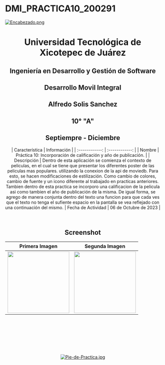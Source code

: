 # DMI_PRACTICA10_200291

[![Encabezado.png](https://i.postimg.cc/PJKtvHNC/Encabezado.png)](https://postimg.cc/K3kXCdPb)

<div align="center">
  
# Universidad Tecnológica de Xicotepec de Juárez

## Ingeniería en Desarrollo y Gestión de Software

## Desarrollo Movil Integral

## Alfredo Solis Sanchez
 
## 10° "A"

## Septiempre - Diciembre


&nbsp;
&nbsp;
|  Característica |  Información |
| :------------: | :------------: |
| Nombre  |  Práctica 10: Incorporación de calificación y año de publicación. |
| Descripción  |  Dentro de esta aplicación se comienza el contexto de peliculas, en el cual se tiene que presentar los diferentes poster de las peliculas mas populares. utilizando la conexion de la api de moviedb. Para esto, se hacen modificaciones de estilización. Como cambio de colores, cambio de fuente y un icono diferente al trabajado en practicas anteriores. Tambien dentro de esta practica se incorporo una calificacion de la pelicula asi como tambien el año de publicación de la misma. De igual forma, se agrego de manera conjunta dentro del texto una funcion para que cada ves que el texto no tenga el sufiente espacio en la pantalla se vea reflejado con una continuación del mismo.
|  Fecha de Actividad  |  06 de Octubre de 2023  |

&nbsp;
&nbsp;

## Screenshot

|  Primera Imagen| Segunda Imagen  |    
| :------------: | :------------: | 
|  <img src="https://i.postimg.cc/RZKpZ0cc/Whats-App-Image-2023-10-08-at-11-52-28-PM.jpg" width="200"/> | <img src="https://i.postimg.cc/Xvx8rBXy/Whats-App-Image-2023-10-08-at-11-52-28-PM-1.jpg" width="200"/>  |



&nbsp;
&nbsp;




<br>
<br>
<br>
<br>

[![Pie-de-Practica.jpg](https://i.postimg.cc/MKKZ2nrV/Pie-de-Practica.jpg)](https://postimg.cc/WtCc01V1)
